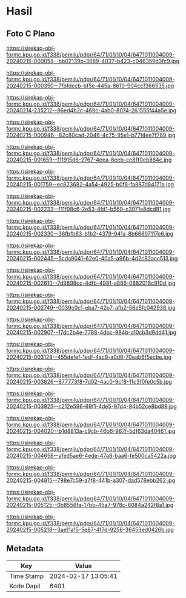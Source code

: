 # Hasil

## Foto C Plano

https://sirekap-obj-formc.kpu.go.id/f338/pemilu/pdpr/64/71/01/10/04/6471011004009-20240215-000058--bb02139b-3689-4037-b423-c046359d3fc9.jpg

https://sirekap-obj-formc.kpu.go.id/f338/pemilu/pdpr/64/71/01/10/04/6471011004009-20240215-000350--7fbfdccb-bf5e-445a-8610-904ccf366535.jpg

https://sirekap-obj-formc.kpu.go.id/f338/pemilu/pdpr/64/71/01/10/04/6471011004009-20240214-235212--96ed4b2c-469c-4ab0-8074-261555f44a5e.jpg

https://sirekap-obj-formc.kpu.go.id/f338/pemilu/pdpr/64/71/01/10/04/6471011004009-20240215-000946--82c80cad-2046-4c75-95e1-b77f4ee7f789.jpg

https://sirekap-obj-formc.kpu.go.id/f338/pemilu/pdpr/64/71/01/10/04/6471011004009-20240215-001659--f11915d6-2767-4eea-8eeb-ce81f0eb864c.jpg

https://sirekap-obj-formc.kpu.go.id/f338/pemilu/pdpr/64/71/01/10/04/6471011004009-20240215-001759--ec823682-4a54-4925-b0f8-fa887d84171a.jpg

https://sirekap-obj-formc.kpu.go.id/f338/pemilu/pdpr/64/71/01/10/04/6471011004009-20240215-002233--f11f98c6-2e53-4fd1-b569-c3971e8dcd81.jpg

https://sirekap-obj-formc.kpu.go.id/f338/pemilu/pdpr/64/71/01/10/04/6471011004009-20240215-002330--36fbfb83-b1b2-4379-941a-8b66697117e6.jpg

https://sirekap-obj-formc.kpu.go.id/f338/pemilu/pdpr/64/71/01/10/04/6471011004009-20240215-002445--5cda9041-62e0-40a5-a96b-4d2c82acc513.jpg

https://sirekap-obj-formc.kpu.go.id/f338/pemilu/pdpr/64/71/01/10/04/6471011004009-20240215-002610--7d9898cc-4dfb-4981-a886-0882018c910d.jpg

https://sirekap-obj-formc.kpu.go.id/f338/pemilu/pdpr/64/71/01/10/04/6471011004009-20240215-002749--0039c0c1-eba7-42e7-afb2-56e5fc042938.jpg

https://sirekap-obj-formc.kpu.go.id/f338/pemilu/pdpr/64/71/01/10/04/6471011004009-20240215-002907--17dc2b4e-7788-4dbc-984b-a10cb3d9dd41.jpg

https://sirekap-obj-formc.kpu.go.id/f338/pemilu/pdpr/64/71/01/10/04/6471011004009-20240215-003128--455defef-1edf-4ac9-a0d6-70eab6f5ecbe.jpg

https://sirekap-obj-formc.kpu.go.id/f338/pemilu/pdpr/64/71/01/10/04/6471011004009-20240215-003826--877773f8-7d02-4ac0-9cf8-11c3f0fe0c5b.jpg

https://sirekap-obj-formc.kpu.go.id/f338/pemilu/pdpr/64/71/01/10/04/6471011004009-20240215-003925--c212e596-69f1-4de5-97d4-94b52ce8bd89.jpg

https://sirekap-obj-formc.kpu.go.id/f338/pemilu/pdpr/64/71/01/10/04/6471011004009-20240215-004020--b1d8813a-c9cb-46b6-967f-5df63da40461.jpg

https://sirekap-obj-formc.kpu.go.id/f338/pemilu/pdpr/64/71/01/10/04/6471011004009-20240215-004656--afed5ae6-4ede-47a8-baa6-fe500ca5422a.jpg

https://sirekap-obj-formc.kpu.go.id/f338/pemilu/pdpr/64/71/01/10/04/6471011004009-20240215-004815--798e7c59-a7f8-441b-a307-dad578ebb262.jpg

https://sirekap-obj-formc.kpu.go.id/f338/pemilu/pdpr/64/71/01/10/04/6471011004009-20240215-005125--0b8556fa-17bb-45a7-978c-6084a242f8a1.jpg

https://sirekap-obj-formc.kpu.go.id/f338/pemilu/pdpr/64/71/01/10/04/6471011004009-20240215-005218--3ae11a15-5e87-4f7d-9258-36453ed0426b.jpg


## Metadata

| Key        | Value               |
| ---------- | ------------------- |
| Time Stamp | 2024-02-17 13:05:41 |
| Kode Dapil | 6401                |



